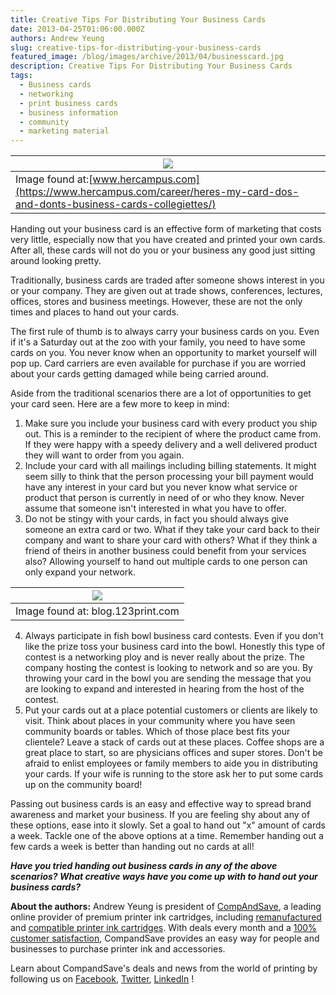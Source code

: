 ```yaml
---
title: Creative Tips For Distributing Your Business Cards
date: 2013-04-25T01:06:00.000Z
authors: Andrew Yeung
slug: creative-tips-for-distributing-your-business-cards
featured_image: /blog/images/archive/2013/04/businesscard.jpg
description: Creative Tips For Distributing Your Business Cards
tags:
  - Business cards
  - networking
  - print business cards
  - business information
  - community
  - marketing material
---
```

| [![](/blog/images/businesscard.jpg)](/blog/images/businesscard.jpg)                                                           |
| ----------------------------------------------------------------------------------------------------------------------------- |
| Image found at:[www.hercampus.com](https://www.hercampus.com/career/heres-my-card-dos-and-donts-business-cards-collegiettes/) |

Handing out your business card is an effective form of marketing that costs very little, especially now that you have created and printed your own cards. After all, these cards will not do you or your business any good just sitting around looking pretty. 

Traditionally, business cards are traded after someone shows interest in you or your company. They are given out at trade shows, conferences, lectures, offices, stores and business meetings. However, these are not the only times and places to hand out your cards. 

The first rule of thumb is to always carry your business cards on you. Even if it's a Saturday out at the zoo with your family, you need to have some cards on you. You never know when an opportunity to market yourself will pop up. Card carriers are even available for purchase if you are worried about your cards getting damaged while being carried around.

Aside from the traditional scenarios there are a lot of opportunities to get your card seen. Here are a few more to keep in mind:

1. Make sure you include your business card with every product you ship out. This is a reminder to the recipient of where the product came from. If they were happy with a speedy delivery and a well delivered product they will want to order from you again.
2. Include your card with all mailings including billing statements. It might seem silly to think that the person processing your bill payment would have any interest in your card but you never know what service or product that person is currently in need of or who they know. Never assume that someone isn't interested in what you have to offer.
3. Do not be stingy with your cards, in fact you should always give someone an extra card or two. What if they take your card back to their company and want to share your card with others? What if they think a friend of theirs in another business could benefit from your services also? Allowing yourself to hand out multiple cards to one person can only expand your network.  

| [![](/blog/images/jar3-R181143.jpg)](/blog/images/jar3-R181143.jpg) |
| ------------------------------------------------------------------- |
| Image found at: blog.123print.com                                   |

4. Always participate in fish bowl business card contests. Even if you don't like the prize toss your business card into the bowl. Honestly this type of contest is a networking ploy and is never really about the prize. The company hosting the contest is looking to network and so are you. By throwing your card in the bowl you are sending the message that you are looking to expand and interested in hearing from the host of the contest.
5. Put your cards out at a place potential customers or clients are likely to visit. Think about places in your community where you have seen community boards or tables. Which of those place best fits your clientele? Leave a stack of cards out at these places. Coffee shops are a great place to start, so are physicians offices and super stores. Don't be afraid to enlist employees or family members to aide you in distributing your cards. If your wife is running to the store ask her to put some cards up on the community board!

Passing out business cards is an easy and effective way to spread brand awareness and market your business. If you are feeling shy about any of these options, ease into it slowly. Set a goal to hand out "x" amount of cards a week. Tackle one of the above options at a time. Remember handing out a few cards a week is better than handing out no cards at all! 

***Have you tried handing out business cards in any of the above scenarios? What creative ways have you come up with to hand out your business cards?*** 

**About the authors:** Andrew Yeung is president of [CompAndSave](https://www.compandsave.com/), a leading online provider of premium printer ink cartridges, including [remanufactured](https://www.compandsave.com/help) and [compatible printer ink cartridges](https://www.compandsave.com/help). With deals every month and a [100% customer satisfaction](https://www.compandsave.com/help), CompandSave provides an easy way for people and businesses to purchase printer ink and accessories.  

Learn about CompandSave's deals and news from the world of printing by following us on [Facebook](https://www.facebook.com/compandsave.ink), [Twitter](https://twitter.com/compandsave), [LinkedIn](https://www.linkedin.com) !